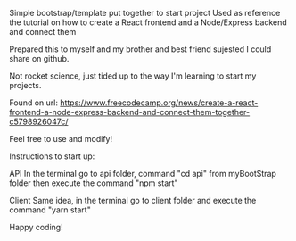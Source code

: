 Simple bootstrap/template put together to start project
Used as reference the tutorial on how to create a React frontend and a Node/Express backend and connect them

Prepared this to myself and my brother and best friend sujested I could share on github.

Not rocket science, just tided up to the way I'm learning to start my projects.

Found on url:
https://www.freecodecamp.org/news/create-a-react-frontend-a-node-express-backend-and-connect-them-together-c5798926047c/

Feel free to use and modify!

Instructions to start up:

API
In the terminal go to api folder, command "cd api" from myBootStrap folder then execute the command "npm start"

Client
Same idea, in the terminal go to client folder and execute the command "yarn start"


Happy coding!